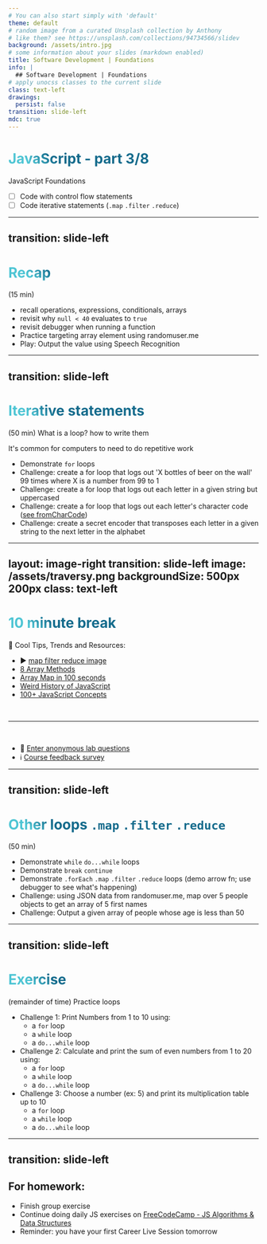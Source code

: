 ```yaml
---
# You can also start simply with 'default'
theme: default
# random image from a curated Unsplash collection by Anthony
# like them? see https://unsplash.com/collections/94734566/slidev
background: /assets/intro.jpg
# some information about your slides (markdown enabled)
title: Software Development | Foundations
info: |
  ## Software Development | Foundations
# apply unocss classes to the current slide
class: text-left
drawings:
  persist: false
transition: slide-left
mdc: true
---
```


# JavaScript - part 3/8
JavaScript Foundations
- [ ] Code with control flow statements
- [ ] Code iterative statements (`.map` `.filter` `.reduce`)

<div class="abs-br m-6 text-xl">
  <a href="https://github.com/slidevjs/slidev" target="_blank" class="slidev-icon-btn">
    <carbon:logo-github />
  </a>
</div>

<!--
TODO: fill in anchor href above to point to github repo for these slides
- Personal Website assignment due this Sunday midnight EST
-->

---
transition: slide-left
---

# Recap
(15 min) 

- recall operations, expressions, conditionals, arrays
- revisit why `null < 40` evaluates to `true`
- revisit debugger when running a function
- Practice targeting array element using randomuser.me
- Play: Output the value using Speech Recognition

<style>
h1 {
  background-color: #2B90B6;
  background-image: linear-gradient(45deg, #4EC5D4 10%, #146b8c 20%);
  background-size: 100%;
  -webkit-background-clip: text;
  -moz-background-clip: text;
  -webkit-text-fill-color: transparent;
  -moz-text-fill-color: transparent;
}
</style>

<!--
- variables: camelCase, can only use letters $, can't use reserved words
- let a = 'hi'
- function myFn(myVar) {
-     myVar = 'bye'
- }
- myFn(a)
- console.log(a)

- let a = [1, 2, 3]
- function myFn(myVar) {
-     myVar[0] = 0
- }
- myFn(a)
- console.log(a)
-->

---
transition: slide-left
---

# Iterative statements
(50 min) What is a loop? how to write them

It's common for computers to need to do repetitive work

- Demonstrate `for` loops
- Challenge: create a for loop that logs out 'X bottles of beer on the wall' 99 times where X is a number from  99 to 1 
- Challenge: create a for loop that logs out each letter in a given string but uppercased
- Challenge: create a for loop that logs out each letter's character code ([see fromCharCode](https://developer.mozilla.org/en-US/docs/Web/JavaScript/Reference/Global_Objects/String/fromCharCode))
- Challenge: create a secret encoder that transposes each letter in a given string to the next letter in the alphabet

<!--
- READ: https://developer.mozilla.org/en-US/docs/Web/JavaScript/Reference/Statements/for
-->

---
layout: image-right
transition: slide-left
image: /assets/traversy.png
backgroundSize: 500px 200px
class: text-left
---

# 10 minute break

🍦 Cool Tips, Trends and Resources:
- ▶️ [map filter reduce image](https://stackoverflow.com/questions/49934992/main-difference-between-map-and-reduce)
- [8 Array Methods](https://www.youtube.com/watch?v=Urwzk6ILvPQ)
- [Array Map in 100 seconds](https://www.youtube.com/watch?v=DC471a9qrU4&pp=ygUZZmlyZXNoaXAgYXJyYXkgZmlsdGVyIDEwMA%3D%3D)
- [Weird History of JavaScript](https://www.youtube.com/watch?v=Sh6lK57Cuk4)
- [100+ JavaScript Concepts](https://www.youtube.com/watch?v=lkIFF4maKMU)

<br>
<hr>
<br>

- 🧪 [Enter anonymous lab questions](https://docs.google.com/forms/d/e/1FAIpQLSevvGARdHQikso-uLqFCO481MABKE5HofuSrlzEPMNQ2ZLykw/viewform?usp=dialog)
- ℹ️ [Course feedback survey](https://circuitstream.typeform.com/to/ZoyYk7px#course_id=SoftwareAN&instructor=9514)

<!-- 
- remember: take attendance
- .forEach etc. - can define fn outside or inline
-->

---
transition: slide-left
---

# Other loops `.map` `.filter` `.reduce`
(50 min) 

- Demonstrate `while` `do...while` loops 
- Demonstrate `break` `continue`
- Demonstrate `.forEach` `.map` `.filter` `.reduce` loops (demo arrow fn; use debugger to see what's happening)
- Challenge: using JSON data from randomuser.me, map over 5 people objects to get an array of 5 first names
- Challenge: Output a given array of people whose age is less than 50

<!--
- READ: https://developer.mozilla.org/en-US/docs/Web/JavaScript/Reference/Statements/do...while
- READ: https://developer.mozilla.org/en-US/docs/Web/JavaScript/Reference/Statements/while
- READ: https://developer.mozilla.org/en-US/docs/Web/JavaScript/Reference/Global_Objects/Map/forEach
- READ: https://developer.mozilla.org/en-US/docs/Web/JavaScript/Reference/Global_Objects/Array/map
- READ: https://developer.mozilla.org/en-US/docs/Web/JavaScript/Reference/Global_Objects/Array/filter
- READ: https://developer.mozilla.org/en-US/docs/Web/JavaScript/Reference/Global_Objects/Array/reduce
-->


---
transition: slide-left
---

# Exercise
(remainder of time) Practice loops

- Challenge 1: Print Numbers from 1 to 10 using:
   - a `for` loop
   - a `while` loop
   - a `do...while` loop
- Challenge 2: Calculate and print the sum of even numbers from 1 to 20 using:
  - a `for` loop
   - a `while` loop
   - a `do...while` loop
- Challenge 3: Choose a number (ex: 5) and print its multiplication table up to 10
  - a `for` loop
   - a `while` loop
   - a `do...while` loop

<!-- 
READ: https://developer.mozilla.org/en-US/docs/Web/JavaScript/Reference/Global_Objects/Array
-->

---
transition: slide-left
---

## For homework:

- Finish group exercise 
- Continue doing daily JS exercises on [FreeCodeCamp - JS Algorithms & Data Structures](https://www.freecodecamp.org/learn/javascript-algorithms-and-data-structures-v8/)
- Reminder: you have your first Career Live Session tomorrow


<!--
- take attendance
-->
